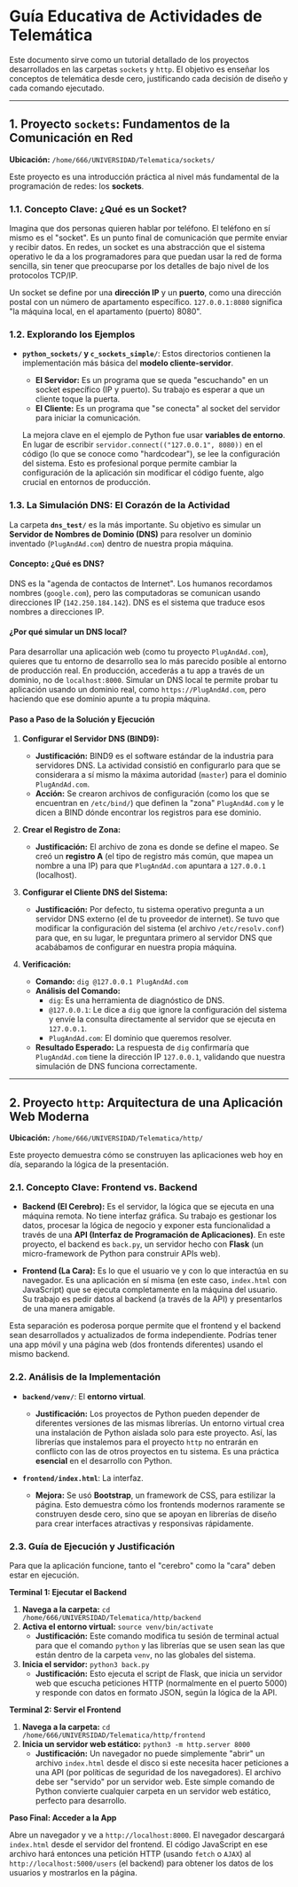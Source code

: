 # Guía Educativa de Actividades de Telemática

Este documento sirve como un tutorial detallado de los proyectos desarrollados en las carpetas `sockets` y `http`. El objetivo es enseñar los conceptos de telemática desde cero, justificando cada decisión de diseño y cada comando ejecutado.

---

## 1. Proyecto `sockets`: Fundamentos de la Comunicación en Red

**Ubicación:** `/home/666/UNIVERSIDAD/Telematica/sockets/`

Este proyecto es una introducción práctica al nivel más fundamental de la programación de redes: los **sockets**.

### 1.1. Concepto Clave: ¿Qué es un Socket?

Imagina que dos personas quieren hablar por teléfono. El teléfono en sí mismo es el "socket". Es un punto final de comunicación que permite enviar y recibir datos. En redes, un socket es una abstracción que el sistema operativo le da a los programadores para que puedan usar la red de forma sencilla, sin tener que preocuparse por los detalles de bajo nivel de los protocolos TCP/IP.

Un socket se define por una **dirección IP** y un **puerto**, como una dirección postal con un número de apartamento específico. `127.0.0.1:8080` significa "la máquina local, en el apartamento (puerto) 8080".

### 1.2. Explorando los Ejemplos

*   **`python_sockets/` y `c_sockets_simple/`**: Estos directorios contienen la implementación más básica del **modelo cliente-servidor**.

    *   **El Servidor:** Es un programa que se queda "escuchando" en un socket específico (IP y puerto). Su trabajo es esperar a que un cliente toque la puerta.
    *   **El Cliente:** Es un programa que "se conecta" al socket del servidor para iniciar la comunicación.

    La mejora clave en el ejemplo de Python fue usar **variables de entorno**. En lugar de escribir `servidor.connect(("127.0.0.1", 8080))` en el código (lo que se conoce como "hardcodear"), se lee la configuración del sistema. Esto es profesional porque permite cambiar la configuración de la aplicación sin modificar el código fuente, algo crucial en entornos de producción.

### 1.3. La Simulación DNS: El Corazón de la Actividad

La carpeta **`dns_test/`** es la más importante. Su objetivo es simular un **Servidor de Nombres de Dominio (DNS)** para resolver un dominio inventado (`PlugAndAd.com`) dentro de nuestra propia máquina.

#### Concepto: ¿Qué es DNS?

DNS es la "agenda de contactos de Internet". Los humanos recordamos nombres (`google.com`), pero las computadoras se comunican usando direcciones IP (`142.250.184.142`). DNS es el sistema que traduce esos nombres a direcciones IP.

#### ¿Por qué simular un DNS local?

Para desarrollar una aplicación web (como tu proyecto `PlugAndAd.com`), quieres que tu entorno de desarrollo sea lo más parecido posible al entorno de producción real. En producción, accederás a tu app a través de un dominio, no de `localhost:8000`. Simular un DNS local te permite probar tu aplicación usando un dominio real, como `https://PlugAndAd.com`, pero haciendo que ese dominio apunte a tu propia máquina.

#### Paso a Paso de la Solución y Ejecución

1.  **Configurar el Servidor DNS (BIND9):**
    *   **Justificación:** BIND9 es el software estándar de la industria para servidores DNS. La actividad consistió en configurarlo para que se considerara a sí mismo la máxima autoridad (`master`) para el dominio `PlugAndAd.com`.
    *   **Acción:** Se crearon archivos de configuración (como los que se encuentran en `/etc/bind/`) que definen la "zona" `PlugAndAd.com` y le dicen a BIND dónde encontrar los registros para ese dominio.

2.  **Crear el Registro de Zona:**
    *   **Justificación:** El archivo de zona es donde se define el mapeo. Se creó un **registro A** (el tipo de registro más común, que mapea un nombre a una IP) para que `PlugAndAd.com` apuntara a `127.0.0.1` (localhost).

3.  **Configurar el Cliente DNS del Sistema:**
    *   **Justificación:** Por defecto, tu sistema operativo pregunta a un servidor DNS externo (el de tu proveedor de internet). Se tuvo que modificar la configuración del sistema (el archivo `/etc/resolv.conf`) para que, en su lugar, le preguntara primero al servidor DNS que acabábamos de configurar en nuestra propia máquina.

4.  **Verificación:**
    *   **Comando:** `dig @127.0.0.1 PlugAndAd.com`
    *   **Análisis del Comando:**
        *   `dig`: Es una herramienta de diagnóstico de DNS.
        *   `@127.0.0.1`: Le dice a `dig` que ignore la configuración del sistema y envíe la consulta directamente al servidor que se ejecuta en `127.0.0.1`.
        *   `PlugAndAd.com`: El dominio que queremos resolver.
    *   **Resultado Esperado:** La respuesta de `dig` confirmaría que `PlugAndAd.com` tiene la dirección IP `127.0.0.1`, validando que nuestra simulación de DNS funciona correctamente.

---

## 2. Proyecto `http`: Arquitectura de una Aplicación Web Moderna

**Ubicación:** `/home/666/UNIVERSIDAD/Telematica/http/`

Este proyecto demuestra cómo se construyen las aplicaciones web hoy en día, separando la lógica de la presentación.

### 2.1. Concepto Clave: Frontend vs. Backend

*   **Backend (El Cerebro):** Es el servidor, la lógica que se ejecuta en una máquina remota. No tiene interfaz gráfica. Su trabajo es gestionar los datos, procesar la lógica de negocio y exponer esta funcionalidad a través de una **API (Interfaz de Programación de Aplicaciones)**. En este proyecto, el backend es `back.py`, un servidor hecho con **Flask** (un micro-framework de Python para construir APIs web).

*   **Frontend (La Cara):** Es lo que el usuario ve y con lo que interactúa en su navegador. Es una aplicación en sí misma (en este caso, `index.html` con JavaScript) que se ejecuta completamente en la máquina del usuario. Su trabajo es pedir datos al backend (a través de la API) y presentarlos de una manera amigable.

Esta separación es poderosa porque permite que el frontend y el backend sean desarrollados y actualizados de forma independiente. Podrías tener una app móvil y una página web (dos frontends diferentes) usando el mismo backend.

### 2.2. Análisis de la Implementación

*   **`backend/venv/`**: El **entorno virtual**.
    *   **Justificación:** Los proyectos de Python pueden depender de diferentes versiones de las mismas librerías. Un entorno virtual crea una instalación de Python aislada solo para este proyecto. Así, las librerías que instalemos para el proyecto `http` no entrarán en conflicto con las de otros proyectos en tu sistema. Es una práctica **esencial** en el desarrollo con Python.

*   **`frontend/index.html`**: La interfaz.
    *   **Mejora:** Se usó **Bootstrap**, un framework de CSS, para estilizar la página. Esto demuestra cómo los frontends modernos raramente se construyen desde cero, sino que se apoyan en librerías de diseño para crear interfaces atractivas y responsivas rápidamente.

### 2.3. Guía de Ejecución y Justificación

Para que la aplicación funcione, tanto el "cerebro" como la "cara" deben estar en ejecución.

**Terminal 1: Ejecutar el Backend**

1.  **Navega a la carpeta:** `cd /home/666/UNIVERSIDAD/Telematica/http/backend`
2.  **Activa el entorno virtual:** `source venv/bin/activate`
    *   **Justificación:** Este comando modifica tu sesión de terminal actual para que el comando `python` y las librerías que se usen sean las que están dentro de la carpeta `venv`, no las globales del sistema.
3.  **Inicia el servidor:** `python3 back.py`
    *   **Justificación:** Esto ejecuta el script de Flask, que inicia un servidor web que escucha peticiones HTTP (normalmente en el puerto 5000) y responde con datos en formato JSON, según la lógica de la API.

**Terminal 2: Servir el Frontend**

1.  **Navega a la carpeta:** `cd /home/666/UNIVERSIDAD/Telematica/http/frontend`
2.  **Inicia un servidor web estático:** `python3 -m http.server 8000`
    *   **Justificación:** Un navegador no puede simplemente "abrir" un archivo `index.html` desde el disco si este necesita hacer peticiones a una API (por políticas de seguridad de los navegadores). El archivo debe ser "servido" por un servidor web. Este simple comando de Python convierte cualquier carpeta en un servidor web estático, perfecto para desarrollo.

**Paso Final: Acceder a la App**

Abre un navegador y ve a `http://localhost:8000`. El navegador descargará `index.html` desde el servidor del frontend. El código JavaScript en ese archivo hará entonces una petición HTTP (usando `fetch` o `AJAX`) al `http://localhost:5000/users` (el backend) para obtener los datos de los usuarios y mostrarlos en la página.
